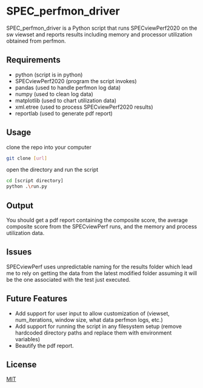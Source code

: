 # SPEC_perfmon_driver

SPEC_perfmon_driver is a Python script that runs SPECviewPerf2020 on the sw viewset and reports results including memory
and processor utilization obtained from perfmon.

## Requirements

- python (script is in python)
- SPECviewPerf2020 (program the script invokes)
- pandas (used to handle perfmon log data)
- numpy (used to clean log data)
- matplotlib (used to chart utilization data)
- xml.etree (used to process SPECviewPerf2020 results)
- reportlab (used to generate pdf report)

## Usage

clone the repo into your computer
``` bash
git clone [url]
```

open the directory and run the script
``` bash
cd [script directory]
python .\run.py
```

## Output
You should get a pdf report containing the composite score, the average composite score from the SPECviewPerf runs,
and the memory and process utilization data.

## Issues
SPECviewPerf uses unpredictable naming for the results folder which lead me to rely on getting the data from the latest
modified folder assuming it will be the one associated with the test just executed.

## Future Features
- Add support for user input to allow customization of (viewset, num_iterations, window size, what data perfmon logs, etc.)
- Add support for running the script in any filesystem setup (remove hardcoded directory paths and replace them with environment variables)
- Beautify the pdf report.

## License
[MIT](https://choosealicense.com/licenses/mit/)